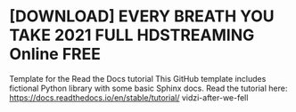 # [DOWNLOAD] EVERY BREATH YOU TAKE 2021 FULL HDSTREAMING Online FREE
Template for the Read the Docs tutorial This GitHub template includes fictional Python library with some basic Sphinx docs.  Read the tutorial here:  https://docs.readthedocs.io/en/stable/tutorial/
vidzi-after-we-fell
